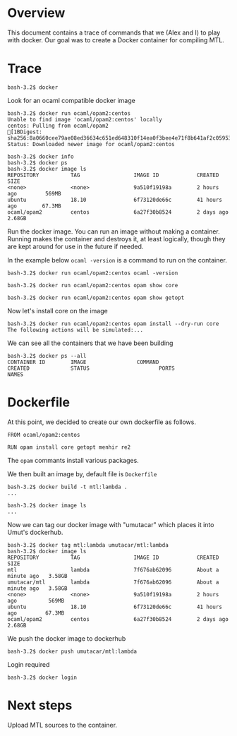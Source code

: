 # Overview

This document contains a trace of commands that we (Alex and I) to play with docker.  Our goal was to create a Docker container for compiling MTL.

# Trace


```
bash-3.2$ docker
```

Look for an ocaml compatible docker image
 
```
bash-3.2$ docker run ocaml/opam2:centos
Unable to find image 'ocaml/opam2:centos' locally
centos: Pulling from ocaml/opam2
[1BDigest: sha256:8a0660cee79ae08ed36634c651ed648310f14ea0f3bee4e71f8b641af2c05953
Status: Downloaded newer image for ocaml/opam2:centos
```

```
bash-3.2$ docker info
bash-3.2$ docker ps
bash-3.2$ docker image ls
REPOSITORY          TAG                 IMAGE ID            CREATED             SIZE
<none>              <none>              9a510f19198a        2 hours ago         569MB
ubuntu              18.10               6f73120de66c        41 hours ago        67.3MB
ocaml/opam2         centos              6a27f30b8524        2 days ago          2.68GB
```

Run the docker image.  You can run an image without making a container.  Running makes the container and destroys it, at least logically, though they are kept around for use in the future if needed.  

In the example below `ocaml -version` is a command to run on the container.

```
bash-3.2$ docker run ocaml/opam2:centos ocaml -version

bash-3.2$ docker run ocaml/opam2:centos opam show core

bash-3.2$ docker run ocaml/opam2:centos opam show getopt
```

Now let's install core on the image

```
bash-3.2$ docker run ocaml/opam2:centos opam install --dry-run core
The following actions will be simulated:...

```

We can see all the containers that we have been building

```
bash-3.2$ docker ps --all
CONTAINER ID        IMAGE                COMMAND                  CREATED             STATUS                      PORTS               NAMES
```


# Dockerfile

At this point, we decided to create our own dockerfile as follows.

```
FROM ocaml/opam2:centos

RUN opam install core getopt menhir re2
```

The `opam` commants install various packages.

We then built an image by, default file is `Dockerfile`

```
bash-3.2$ docker build -t mtl:lambda .
...
```

```
bash-3.2$ docker image ls
...
```

Now we can tag our docker image with "umutacar" which places it into Umut's dockerhub.

``` 
bash-3.2$ docker tag mtl:lambda umutacar/mtl:lambda
bash-3.2$ docker image ls
REPOSITORY          TAG                 IMAGE ID            CREATED              SIZE
mtl                 lambda              7f676ab62096        About a minute ago   3.58GB
umutacar/mtl        lambda              7f676ab62096        About a minute ago   3.58GB
<none>              <none>              9a510f19198a        2 hours ago          569MB
ubuntu              18.10               6f73120de66c        41 hours ago         67.3MB
ocaml/opam2         centos              6a27f30b8524        2 days ago           2.68GB
```

We push the docker image to dockerhub

```
bash-3.2$ docker push umutacar/mtl:lambda
```

Login required

```
bash-3.2$ docker login
```


# Next steps
Upload MTL sources to the container.
